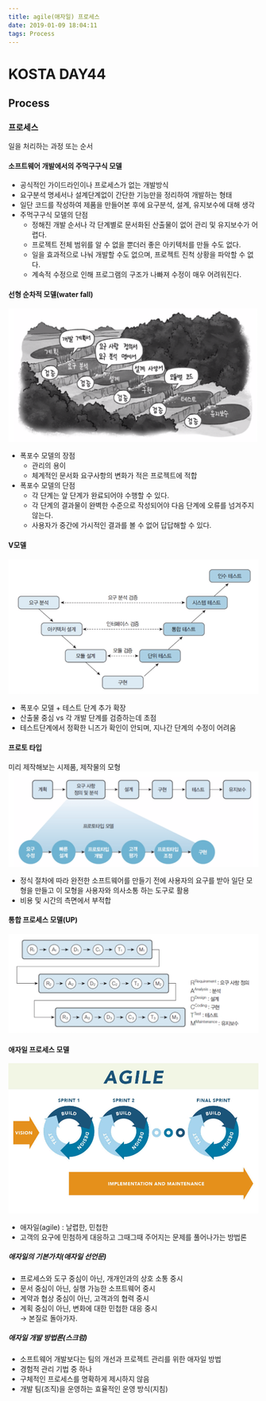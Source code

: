 ```yaml
---
title: agile(애자일) 프로세스
date: 2019-01-09 18:04:11
tags: Process
---
```


# KOSTA DAY44
## Process

### 프로세스
일을 처리하는 과정 또는 순서       

#### 소프트웨어 개발에서의 주먹구구식 모델
- 공식적인 가이드라인이나 프로세스가 없는 개발방식
- 요구분석 명세서나 설계단계없이 간단한 기능만을 정리하여 개발하는 형태
- 일단 코드를 작성하여 제품을 만들어본 후에 요구분석, 설계, 유지보수에 대해 생각
- 주먹구구식 모델의 단점
    - 정해진 개발 순서나 각 단계별로 문서화된 산출물이 없어 관리 및 유지보수가 어렵다.
    - 프로젝트 전체 범위를 알 수 없을 뿐더러 좋은 아키텍처를 만들 수도 없다.
    - 일을 효과적으로 나눠 개발할 수도 없으며, 프로젝트 진척 상황을 파악할 수 없다.
    - 계속적 수정으로 인해 프로그램의 구조가 나빠져 수정이 매우 어려워진다.

#### 선형 순차적 모델(water fall)
![process](/images/Process/Process02-01.png)
- 폭포수 모델의 장점
    - 관리의 용이
    - 체계적인 문서화
요구사항의 변화가 적은 프로젝트에 적합
- 폭포수 모델의 단점
    - 각 단계는 앞 단계가 완료되어야 수행할 수 있다.
    - 각 단계의 결과물이 완벽한 수준으로 작성되어야 다음 단계에 오류를 넘겨주지 않는다.
    - 사용자가 중간에 가시적인 결과를 볼 수 없어 답답해할 수 있다.

#### V모델
![process](/images/Process/Process02-02.png)
- 폭포수 모델 + 테스트 단계 추가 확장
- 산출물 중심 vs 각 개발 단계를 검증하는데 초점
- 테스트단계에서 정확한 니즈가 확인이 안되며, 지나간 단계의 수정이 어려움

#### 프로토 타입
미리 제작해보는 시제품, 제작물의 모형
![process](/images/Process/Process02-03.png)
- 정식 절차에 따라 완전한 소프트웨어를 만들기 전에 사용자의 요구를 받아 일단 모형을 만들고 이 모형을 사용자와 의사소통 하는 도구로 활용
- 비용 및 시간의 측면에서 부적합

#### 통합 프로세스 모델(UP)
![process](/images/Process/Process02-04.png)

#### 애자일 프로세스 모델
![process](/images/Process/Process02-05.jpg)
- 애자일(agile) : 날렵한, 민첩한
- 고객의 요구에 민첨하게 대응하고 그때그때 주어지는 문제를 풀어나가는 방법론

##### 애자일의 기본가치(애자일 선언문)
- 프로세스와 도구 중심이 아닌, 개개인과의 상호 소통 중시
- 문서 중심이 아닌, 실행 가능한 소프트웨어 중시
- 계약과 협상 중심이 아닌, 고객과의 협력 중시
- 계획 중심이 아닌, 변화에 대한 민첩한 대응 중시   
→ 본질로 돌아가자.

##### 애자일 개발 방법론(스크럼)
- 소프트웨어 개발보다는 팀의 개선과 프로젝트 관리를 위한 애자일 방법
- 경험적 관리 기법 중 하나
- 구체적인 프로세스를 명확하게 제시하지 않음
- 개발 팀(조직)을 운영하는 효율적인 운영 방식(지침)
<br><br>
